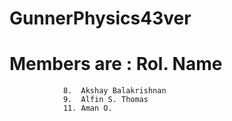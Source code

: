 # GunnerPhysics43ver
# Members are : Rol.	Name
				8.	Akshay Balakrishnan
				9.	Alfin S. Thomas
				11.	Aman O.	
